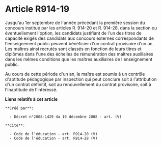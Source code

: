 # Article R914-19

Jusqu'au 1er septembre de l'année précédant la première session du concours institué par les articles R. 914-20 et R. 914-28,
dans la section ou éventuellement l'option, les candidats justifiant de l'un des titres de capacité exigés des candidats aux
concours externes correspondants de l'enseignement public peuvent bénéficier d'un contrat provisoire d'un an. Les maîtres
ainsi recrutés sont classés en fonction de leurs titres et diplômes dans l'une des échelles de rémunération des maîtres
auxiliaires dans les mêmes conditions que les maîtres auxiliaires de l'enseignement public. 

Au cours de cette période d'un an, le maître est soumis à un contrôle d'aptitude pédagogique par inspection qui peut conclure
soit à l'attribution d'un contrat définitif, soit au renouvellement du contrat provisoire, soit à l'inaptitude de
l'intéressé.

**Liens relatifs à cet article**

	**Créé par**:

	  - Décret n°2008-1429 du 19 décembre 2008 - art. (V)

	**Cite**:

	  - Code de l'éducation - art. R914-20 (V)
	  - Code de l'éducation - art. R914-28 (V)
